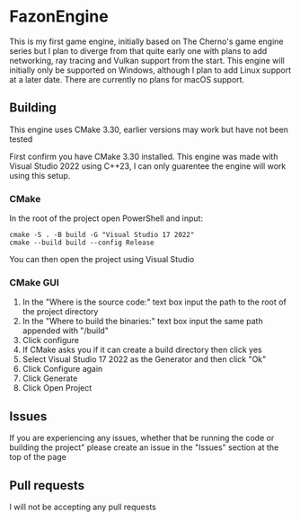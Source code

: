 # FazonEngine
This is my first game engine, initially based on The Cherno's game engine series but I plan to diverge from that quite early one with plans to add networking, ray tracing and Vulkan support from the start.
This engine will initially only be supported on Windows, although I plan to add Linux support at a later date. There are currently no plans for macOS support.

## Building
This engine uses CMake 3.30, earlier versions may work but have not been tested

First confirm you have CMake 3.30 installed. 
This engine was made with Visual Studio 2022 using C++23, I can only guarentee the engine will work using this setup.

### CMake
In the root of the project open PowerShell and input:
```
cmake -S . -B build -G "Visual Studio 17 2022"
cmake --build build --config Release
```
You can then open the project using Visual Studio

### CMake GUI
1. In the "Where is the source code:" text box input the path to the root of the project directory
2. In the "Where to build the binaries:" text box input the same path appended with "/build"
3. Click configure
4. If CMake asks you if it can create a build directory then click yes
5. Select Visual Studio 17 2022 as the Generator and then click "Ok"
6. Click Configure again
7. Click Generate
8. Click Open Project

## Issues
If you are experiencing any issues, whether that be running the code or building the project" please create an issue in the "Issues" section at the top of the page

## Pull requests
I will not be accepting any pull requests
